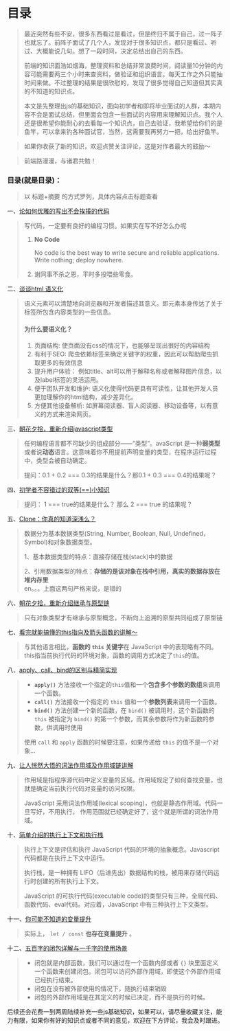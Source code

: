 # 目录

> 最近突然有些不安，很多东西看过是看过，但是终归不属于自己，过一阵子也就忘了。前阵子面试了几个人，发现对于很多知识点，都只是看过、听过、大概能说几句。想了一段时间，决定总结出自己的东西。
>
> 前端的知识面浩如烟海，整理资料和总结非常浪费时间，阅读量10分钟的内容可能需要两三个小时来查资料，做验证和组织语言。每天工作之外只能抽时间来做。不过整理的结果是很欣慰的，发现了很多觉得自己知道但其实真的不知道的知识点。
>
> 本文是先整理出js的基础知识，面向初学者和即将毕业面试的人群，本期内容不会是面试总结，但里面会包含一些面试的内容用来理解知识点。我个人还是很希望你能耐心的去看每一个知识点，自己去验证，我希望给你们的是鱼竿，可以拿来钓各种面试官，当然，这需要我再努力一把，给出好鱼竿。

> 如果你收获了新的知识，欢迎点赞关注评论，这是对作者最大的鼓励～

> 前端路漫漫，与诸君共勉！

### 目录\(就是目录\)：

> 以 标题+摘要 的方式罗列，具体内容点击标题查看

一、[论如何优雅的写出不会挨揍的代码](https://juejin.im/post/5e9f948b6fb9a03c2e5435e8)

> 写代码，一定要有良好的编程习惯。如果实在写不好怎么办呢
>
> 1. **No Code**
>
>    No code is the best way to write secure and reliable applications. Write nothing; deploy nowhere.
>
> 2. 谢同事不杀之恩，平时多投喂些零食。

二、[谈谈html 语义化](https://juejin.im/post/5ea53554f265da47b72601eb)

> 语义元素可以清楚地向浏览器和开发者描述其意义。即元素本身传达了关于标签所包含内容类型的一些信息。
>
> #### 为什么要语义化？
>
> 1. 页面结构: 使页面没有css的情况下，也能够呈现出很好的内容结构
> 2. 有利于SEO: 爬虫依赖标签来确定关键字的权重，因此可以帮助爬虫抓取更多的有效信息
> 3. 提升用户体验： 例如title、alt可以用于解释名称或者解释图片信息，以及label标签的灵活运用。
> 4. 便于团队开发和维护: 语义化使得代码更具有可读性，让其他开发人员更加理解你的html结构，减少差异化。
> 5. 方便其他设备解析: 如屏幕阅读器、盲人阅读器、移动设备等，以有意义的方式来渲染网页。

三、[朝花夕拾，重新介绍javascript类型](https://juejin.im/post/5ea787da6fb9a043410a0027)

> 任何编程语言都不可缺少的组成部分——“类型”。avaScript 是一种**弱类型**或者说**动态**语言。这意味着你不用提前声明变量的类型，在程序运行过程中，类型会被自动确定。
>
> 提问：0.1 + 0.2 === 0.3的结果是什么？那0.1 + 0.3 === 0.4的结果呢？

四、[初学者不容错过的双等\(==\)小知识](https://juejin.im/post/5ea829a4e51d454dcf455cc0)

> 提问： 1 === true的结果是什么？ 那么 2 === true 的结果呢？

五、[Clone：你真的知道深浅么？](https://juejin.im/post/5ea9555c5188256d997cbb5c)

> 数据分为基本数据类型\(String, Number, Boolean, Null, Undefined，Symbol\)和对象数据类型。
>
> 1、基本数据类型的特点：直接存储在栈\(stack\)中的数据
>
> 2、引用数据类型的特点：**存储的是该对象在栈中引用，真实的数据存放在堆内存里**  
> en。。。上面这两句严格来说，是错的

六、[朝花夕拾，重新介绍继承与原型链](https://juejin.im/post/5eab794a6fb9a043620fed37)

> 只有对象类型才有继承与原型概念，不断向上追溯的原型共同组成了原型链

七、[看完就能搞懂的this指向及箭头函数的讲解～](https://juejin.im/post/5eac13735188256d51476f59)

> 与其他语言相比，**函数的 `this` 关键字**在 JavaScript 中的表现略有不同。this指当前执行代码的环境对象，函数的调用方式决定了`this`的值。

八、[apply、call、bind的区别与精简实现](https://juejin.im/post/5ead209ce51d454dc55c92bc)

> * **`apply()`** 方法接收一个指定的`this`值和一个**包含多个参数的数组**来调用一个函数。
> * **`call()`** 方法接收一个指定的 `this` 值和一个**参数列表**来调用一个函数。
> * **`bind()`** 方法创建一个新的函数，在 `bind()` 被调用时，这个新函数的 `this` 被指定为 `bind()` 的第一个参数，而其余参数将作为新函数的参数，供调用时使用
>
> 使用 `call` 和 `apply` 函数的时候要注意，如果传递给 `this` 的值不是一个对象...

九、[让人恍然大悟的词法作用域及作用域链讲解](https://juejin.im/post/5eae96066fb9a043867d4dd0)

> 作用域是指程序源代码中定义变量的区域。作用域规定了如何查找变量，也就是确定当前执行代码对变量的访问权限。
>
> JavaScript 采用词法作用域\(lexical scoping\)，也就是静态作用域。代码一旦写好，不用执行， 作用范围就已经确定好了，这个就是所谓的词法作用域。

十、[简单介绍的执行上下文和执行栈](https://juejin.im/post/5eaf8ae05188256d9c259f17)

> 执行上下文是评估和执行 JavaScript 代码的环境的抽象概念。Javascript 代码都是在执行上下文中运行。
>
> 执行栈，是一种拥有 LIFO（后进先出）数据结构的栈，被用来存储代码运行时创建的所有执行上下文。
>
> JavaScript 的可执行代码\(executable code\)的类型只有三种，全局代码、函数代码、eval代码。对应着，JavaScript 中有三种执行上下文类型。

十一、[你可能不知道的变量提升](https://juejin.im/post/5eafd3e06fb9a043661f7cce)

> 实际上， `let / const` **也存在变量提升** 。

十二、[五百字的闭包详解与一千字的使用场景](https://juejin.im/post/5eb2ad59e51d454def226a3f)

> * 闭包就是内部函数，我们可以通过在一个函数内部或者 `{}` 块里面定义一个函数来创建闭包。闭包可以访问外部作用域，即使这个外部作用域已经执行结束。
> * 闭包在没有被外部使用的情况下，随执行结束销毁
> * 闭包的外部作用域是在其定义的时候已决定，而不是执行的时候。

后续还会花费一到两周陆续补充一些js基础知识，如果可以，请尽量收藏关注，能力有限，如果你有好的知识点或者不同的意见，欢迎在下方评论，我会及时跟进。



